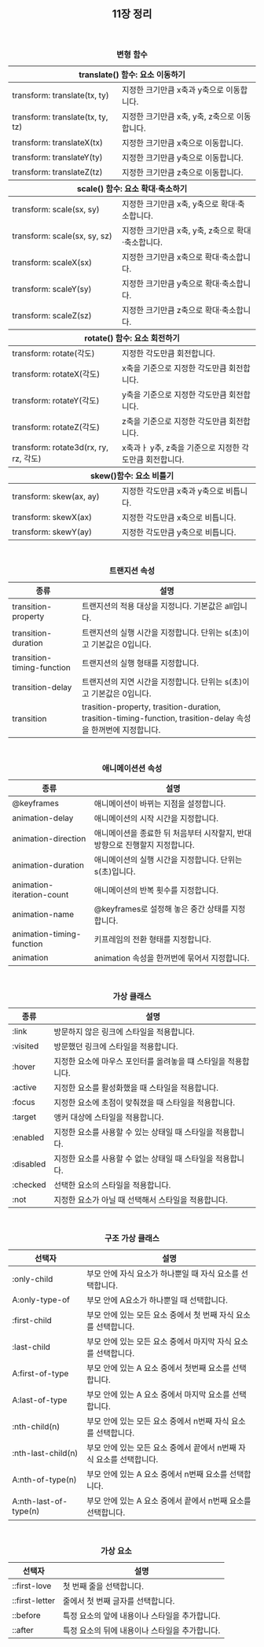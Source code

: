 <header>
  <h2>11장 정리</h2>
</header>

<body>
  <table>
    <caption><b>변형 함수</b></caption>
    <thead>
      <tr>
        <th colspan="2">translate() 함수: 요소 이동하기</th>
      </tr>
    </thead>
    <tbody>
      <tr>
        <td>transform: translate(tx, ty)</td>
        <td>지정한 크기만큼 x축과 y축으로 이동합니다.</td>
      </tr>
      <tr>
        <td>transform: translate(tx, ty, tz)</td>
        <td>지정한 크기만큼 x축, y축, z축으로 이동합니다.</td>
      </tr>
      <tr>
        <td>transform: translateX(tx)</td>
        <td>지정한 크기만큼 x축으로 이동합니다.</td>
      </tr>
      <tr>
        <td>transform: translateY(ty)</td>
        <td>지정한 크기만큼 y축으로 이동합니다.</td>
      </tr>
      <tr>
        <td>transform: translateZ(tz)</td>
        <td>지정한 크기만큼 z축으로 이동합니다.</td>
      </tr>
    </tbody>
    <thead>
      <tr>
        <th colspan="2">scale() 함수: 요소 확대·축소하기</th>
      </tr>
    </thead>
    <tbody>
      <tr>
        <td>transform: scale(sx, sy)</td>
        <td>지정한 크기만큼 x축, y축으로 확대·축소합니다.</td>
      </tr>
      <tr>
        <td>transform: scale(sx, sy, sz)</td>
        <td>지정한 크기만큼 x축, y축, z축으로 확대·축소합니다.</td>
      </tr>
      <tr>
        <td>transform: scaleX(sx)</td>
        <td>지정한 크기만큼 x축으로 확대·축소합니다.</td>
      </tr>
      <tr>
        <td>transform: scaleY(sy)</td>
        <td>지정한 크기만큼 y축으로 확대·축소합니다.</td>
      </tr>
      <tr>
        <td>transform: scaleZ(sz)</td>
        <td>지정한 크기만큼 z축으로 확대·축소합니다.</td>
      </tr>
    </tbody>
    <thead>
      <tr>
        <th colspan="2">rotate() 함수: 요소 회전하기</th>
      </tr>
    </thead>
    <tbody>
      <tr>
        <td>transform: rotate(각도)</td>
        <td>지정한 각도만큼 회전합니다.</td>
      </tr>
      <tr>
        <td>transform: rotateX(각도)</td>
        <td>x축을 기준으로 지정한 각도만큼 회전합니다.</td>
      </tr>
      <tr>
        <td>transform: rotateY(각도)</td>
        <td>y축을 기준으로 지정한 각도만큼 회전합니다.</td>
      </tr>
      <tr>
        <td>transform: rotateZ(각도)</td>
        <td>z축을 기준으로 지정한 각도만큼 회전합니다.</td>
      </tr>
      <tr>
        <td>transform: rotate3d(rx, ry, rz, 각도)</td>
        <td>x축과ㅏ y추, z축을 기준으로 지정한 각도만큼 회전합니다.</td>
      </tr>
    </tbody>
    <thead>
      <tr>
        <th colspan="2">skew()함수: 요소 비틀기</th>
      </tr>
    </thead>
    <tbody>
      <tr>
        <td>transform: skew(ax, ay)</td>
        <td>지정한 각도만큼 x축과 y축으로 비틉니다.</td>
      </tr>
      <tr>
        <td>transform: skewX(ax)</td>
        <td>지정한 각도만큼 x축으로 비틉니다.</td>
      </tr>
      <tr>
        <td>transform: skewY(ay)</td>
        <td>지정한 각도만큼 y축으로 비틉니다.</td>
      </tr>
    </tbody>
  </table>
  <br>

  <table>
    <caption><b>트랜지션 속성</b></caption>
    <thead>
      <tr>
        <th>종류</th>
        <th>설명</th>
      </tr>
    </thead>
    <tbody>
      <tr>
        <td>transition-property</td>
        <td>트랜지션의 적용 대상을 지정니다. 기본값은 all입니다.</td>
      </tr>
      <tr>
        <td>transition-duration</td>
        <td>트랜지션의 실행 시간을 지정합니다. 단위는 s(초)이고 기본값은 0입니다.</td>
      </tr>
      <tr>
        <td>transition-timing-function</td>
        <td>트랜지션의 실행 형태를 지정합니다.</td>
      </tr>
      <tr>
        <td>transition-delay</td>
        <td>트랜지션의 지연 시간을 지정합니다. 단위는 s(초)이고 기본값은 0입니다.</td>
      </tr>
      <tr>
        <td>transition</td>
        <td>trasition-property, trasition-duration, trasition-timing-function, trasition-delay 속성을 한꺼번에 지정합니다.</td>
      </tr>
    </tbody>
  </table>
  <br>

  <table>
    <caption><b>애니메이션션 속성</b></caption>
    <thead>
      <tr>
        <th>종류</th>
        <th>설명</th>
      </tr>
    </thead>
    <tbody>
      <tr>
        <td>@keyframes</td>
        <td>애니메이션이 바뀌는 지점을 설정합니다.</td>
      </tr>
      <tr>
        <td>animation-delay</td>
        <td>애니메이션의 시작 시간을 지정합니다.</td>
      </tr>
      <tr>
        <td>animation-direction</td>
        <td>애니메이션을 종료한 뒤 처음부터 시작할지, 반대 방향으로 진행할지 지정합니다.</td>
      </tr>
      <tr>
        <td>animation-duration</td>
        <td>애니메이션의 실행 시간을 지정합니다. 단위는 s(초)입니다.</td>
      </tr>
      <tr>
        <td>animation-iteration-count</td>
        <td>애니메이션의 반복 횟수를 지정합니다.</td>
      </tr>
      <tr>
        <td>animation-name</td>
        <td>@keyframes로 설정해 놓은 중간 상태를 지정합니다.</td>
      </tr>
      <tr>
        <td>animation-timing-function</td>
        <td>키프레임의 전환 형태를 지정합니다.</td>
      </tr>
      <tr>
        <td>animation</td>
        <td>animation 속성을 한꺼번에 묶어서 지정합니다.</td>
      </tr>
    </tbody>
  </table>
  <br>

  <table>
    <caption><b>가상 클래스</b></caption>
    <thead>
      <tr>
        <th>종류</th>
        <th>설명</th>
      </tr>
    </thead>
    <tbody>
      <tr>
        <td>:link</td>
        <td>방문하지 않은 링크에 스타일을 적용합니다.</td>
      </tr>
      <tr>
        <td>:visited</td>
        <td>방문했던 링크에 스타일을 적용합니다.</td>
      </tr>
      <tr>
        <td>:hover</td>
        <td>지정한 요소에 마우스 포인터를 올려놓을 떄 스타일을 적용합니다.</td>
      </tr>
      <tr>
        <td>:active</td>
        <td>지정한 요소를 활성화했을 때 스타일을 적용합니다.</td>
      </tr>
      <tr>
        <td>:focus</td>
        <td>지정한 요소에 초점이 맞춰졌을 때 스타일을 적용합니다.</td>
      </tr>
      <tr>
        <td>:target</td>
        <td>앵커 대상에 스타일을 적용합니다.</td>
      </tr>
      <tr>
        <td>:enabled</td>
        <td>지정한 요소를 사용할 수 있는 상태일 때 스타일을 적용합니다.</td>
      </tr>
      <tr>
        <td>:disabled</td>
        <td>지정한 요소를 사용할 수 없는 상태일 때 스타일을 적용합니다.</td>
      </tr>
      <tr>
        <td>:checked</td>
        <td>선택한 요소의 스타일을 적용합니다.</td>
      </tr>
      <tr>
        <td>:not</td>
        <td>지정한 요소가 아닐 때 선택해서 스타일을 적용합니다.</td>
      </tr>
    </tbody>
  </table>
  <br>

  <table>
    <caption><b>구조 가상 클래스</b></caption>
    <thead>
      <tr>
        <th>선택자</th>
        <th>설명</th>
      </tr>
    </thead>
    <tbody>
      <tr>
        <td>:only-child</td>
        <td>부모 안에 자식 요소가 하나뿐일 때 자식 요소를 선택합니다.</td>
      </tr>
      <tr>
        <td>A:only-type-of</td>
        <td>부모 안에 A요소가 하나뿐일 때 선택합니다.</td>
      </tr>
      <tr>
        <td>:first-child</td>
        <td>부모 안에 있는 모든 요소 중에서 첫 번째 자식 요소를 선택합니다.</td>
      </tr>
      <tr>
        <td>:last-child</td>
        <td>부모 안에 있는 모든 요소 중에서 마지막 자식 요소를 선택합니다.</td>
      </tr>
      <tr>
        <td>A:first-of-type</td>
        <td>부모 안에 있는 A 요소 중에서 첫번째 요소를 선택합니다.</td>
      </tr>
      <tr>
        <td>A:last-of-type</td>
        <td>부모 안에 있는 A 요소 중에서 마지막 요소를 선택합니다.</td>
      </tr>
      <tr>
        <td>:nth-child(n)</td>
        <td>부모 안에 있는 모든 요소 중에서 n번째 자식 요소를 선택합니다.</td>
      </tr>
      <tr>
        <td>:nth-last-child(n)</td>
        <td>부모 안에 있는 모든 요소 중에서 끝에서 n번째 자식 요소를 선택합니다.</td>
      </tr>
      <tr>
        <td>A:nth-of-type(n)</td>
        <td>부모 안에 있는 A 요소 중에서 n번째 요소를 선택합니다.</td>
      </tr>
      <tr>
        <td>A:nth-last-of-type(n)</td>
        <td>부모 안에 있는 A 요소 중에서 끝에서 n번째 요소를 선택합니다.</td>
      </tr>
    </tbody>
  </table>
  <br>

  <table>
    <caption><b>가상 요소</b></caption>
    <thead>
      <tr>
        <th>선택자</th>
        <th>설명</th>
      </tr>
    </thead>
    <tbody>
      <tr>
        <td>::first-love</td>
        <td>첫 번째 줄을 선택합니다.</td>
      </tr>
      <tr>
        <td>::first-letter</td>
        <td>줄에서 첫 번째 글자를 선택합니다.</td>
      </tr>
      <tr>
        <td>::before</td>
        <td>특정 요소의 앞에 내용이나 스타일을 추가합니다.</td>
      </tr>
      <tr>
        <td>::after</td>
        <td>특정 요소의 뒤에 내용이나 스타일을 추가합니다.</td>
      </tr>
    </tbody>
  </table>
</body>